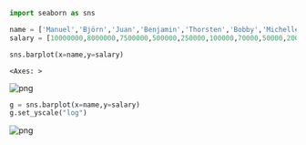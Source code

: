 ```python
import seaborn as sns
```


```python
name = ['Manuel','Björn','Juan','Benjamin','Thorsten','Bobby','Michelle','Peter','Blake','Paul']
salary = [10000000,8000000,7500000,500000,250000,100000,70000,50000,20000,5000]
```


```python
sns.barplot(x=name,y=salary)
```




    <Axes: >




    
![png](output_2_1.png)
    



```python
g = sns.barplot(x=name,y=salary)
g.set_yscale("log")
```


    
![png](output_3_0.png)
    



```python

```
